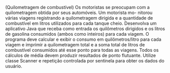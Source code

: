 (Quilometragem de combustível) Os motoristas se preocupam com a quilometragem obtida por seus automóveis. Um motorista mo-
nitorou várias viagens registrando a quilometragem dirigida e a quantidade de combustível em litros utilizados para cada tanque cheio.
Desenvolva um aplicativo Java que receba como entrada os quilômetros dirigidos e os litros de gasolina consumidos (ambos como inteiros)
para cada viagem. O programa deve calcular e exibir o consumo em quilômetros/litro para cada viagem e imprimir a quilometragem
total e a soma total de litros de combustível consumidos até esse ponto para todas as viagens. Todos os cálculos de média devem produzir
resultados de ponto flutuante. Utilize classe Scanner e repetição controlada por sentinela para obter os dados do usuário.
